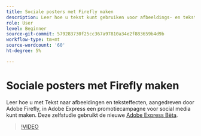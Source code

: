 ```yaml
---
title: Sociale posters met Firefly maken
description: Leer hoe u tekst kunt gebruiken voor afbeeldings- en teksteffecten, aangedreven door Adobe Firefly
role: User
level: Beginner
source-git-commit: 579283730f25cc367a97810a34e2f883659b4d9b
workflow-type: tm+mt
source-wordcount: '60'
ht-degree: 5%

---
```


# Sociale posters met Firefly maken

Leer hoe u met Tekst naar afbeeldingen en teksteffecten, aangedreven door Adobe Firefly, in Adobe Express een promotiecampagne voor social media kunt maken. Deze zelfstudie gebruikt de nieuwe [Adobe Express Bèta](https://www.adobe.com/express/).

>[!VIDEO](https://video.tv.adobe.com/v/3420533?quality=12&learn=on&hidetitle=true)